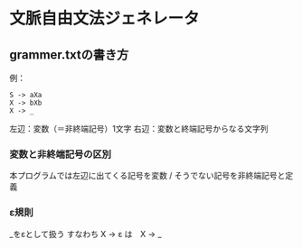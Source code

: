# 文脈自由文法ジェネレータ
## grammer.txtの書き方
例：
```
S -> aXa
X -> bXb
X -> _
```
左辺：変数（＝非終端記号）1文字
右辺：変数と終端記号からなる文字列

### 変数と非終端記号の区別
本プログラムでは左辺に出てくる記号を変数 / そうでない記号を非終端記号と定義

### ε規則
_をεとして扱う
すなわち
X -> ε は　X -> _

